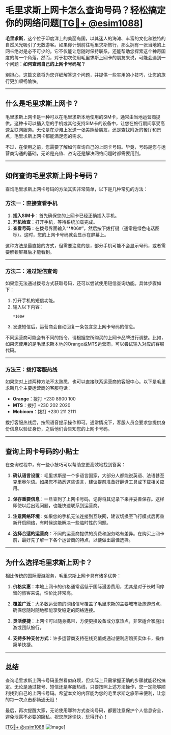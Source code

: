 # 毛里求斯上网卡怎么查询号码？轻松搞定你的网络问题[[TG💪+ @esim1088](https://t.me/s/esim1088)]

**毛里求斯**，这个位于印度洋上的美丽岛国，以其迷人的海滩、丰富的文化和独特的自然风光吸引了无数游客。如果你计划前往毛里求斯旅行，那么拥有一张当地的上网卡绝对是必不可少的。它不仅能让您随时保持联系，还能帮助您探索这个神奇国度的每一个角落。然而，对于初次使用毛里求斯上网卡的朋友来说，可能会遇到一个问题：**如何查询自己的上网卡号码呢？**

别担心，这篇文章将为您详细解答这个问题，并提供一些实用的小技巧，让您的旅行更加顺畅愉快。

---

## 什么是毛里求斯上网卡？

毛里求斯上网卡是一种可以在毛里求斯本地使用的SIM卡，通常由当地运营商提供。这种卡可以插入您的手机或其他支持SIM卡的设备中，让您在旅行期间享受高速互联网服务。无论是在沙滩上发送一张美照给朋友，还是查找附近的餐厅和景点，毛里求斯上网卡都能满足您的需求。

不过，在使用之前，您需要了解如何查询自己的上网卡号码。毕竟，号码是您与运营商沟通的基础，无论是充值、咨询还是解决网络问题时都需要用到。

---

## 如何查询毛里求斯上网卡号码？

查询毛里求斯上网卡号码的方法其实非常简单，以下是几种常见的方法：

### 方法一：直接查看手机

1. **插入SIM卡**：首先确保您的上网卡已经正确插入手机。
2. **开机检查**：打开手机，等待系统加载完成。
3. **查看号码**：在拨号界面输入“*#06#”，然后按下拨打键（通常是绿色电话图标）。这时，您的上网卡号码就会显示在屏幕上。

这种方法是最直接的方式，但需要注意的是，部分手机可能不会显示号码，或者需要解锁屏幕后才能看到。

---

### 方法二：通过短信查询

如果您无法通过拨号方式获取号码，还可以尝试使用短信查询功能。具体步骤如下：

1. 打开手机的短信功能。
2. 输入以下内容：
   ```
   *100#
   ```
3. 发送短信后，运营商会自动回复一条包含您上网卡号码的信息。

不同运营商可能会有不同的指令，请根据您所购买的上网卡品牌进行调整。比如，如果您使用的是毛里求斯本地的Orange或MTS运营商，可以尝试输入对应的客服代码。

---

### 方法三：拨打客服热线

如果您对上述两种方法不太熟悉，也可以直接联系运营商的客服中心。以下是毛里求斯几个主要运营商的客服电话：

- **Orange**：拨打 +230 8900 100
- **MTS**：拨打 +230 202 2020
- **Mobicom**：拨打 +230 211 2111

拨打客服热线后，按照语音提示操作即可。通常情况下，客服人员会要求您提供身份信息以验证身份，之后他们会告知您的上网卡号码。

---

## 查询上网卡号码的小贴士

在查询过程中，有一些小技巧可以帮助您更高效地找到答案：

1. **确认语言设置**：毛里求斯是一个多语言国家，大部分人都能说英语、法语甚至克里奥尔语。如果您不熟悉这些语言，建议提前准备好翻译工具或下载相关应用。
   
2. **保存重要信息**：一旦查到了上网卡号码，记得将其记录下来并妥善保存。这样即使以后出现问题，也能快速联系到运营商。

3. **注意网络环境**：如果您的手机无法连接到互联网，建议切换至飞行模式后再重新开启网络，有时候这能解决一些临时性的问题。

4. **选择合适的运营商**：不同的运营商提供的资费和服务略有差异。在购买上网卡前，最好先了解一下各个运营商的特点，以便做出最佳选择。

---

## 为什么选择毛里求斯上网卡？

相比传统的国际漫游服务，毛里求斯上网卡具有诸多优势：

1. **价格实惠**：本地上网卡的价格通常远低于国际漫游费用，尤其是对于长时间停留的旅客来说，性价比非常高。
   
2. **覆盖广泛**：大多数运营商的网络信号覆盖了毛里求斯的主要城市及旅游景点，确保您随时随地都能享受稳定的网络连接。

3. **灵活便捷**：上网卡可以随身携带，方便更换设备或分享热点，非常适合家庭出游或团队旅行。

4. **支持多种支付方式**：许多运营商支持在线充值或通过便利店购买实体卡，操作简单快捷。

---

## 总结

查询毛里求斯上网卡号码虽然看似麻烦，但实际上只需掌握正确的步骤就能轻松搞定。无论是通过拨号、短信还是客服热线，只要按照上述方法操作，您一定能够顺利找到自己的上网卡号码。希望本文的内容能为您的毛里求斯之旅带来便利，让您的每一次点击都畅通无阻！

最后，再次提醒大家，无论使用哪种方式查询号码，都要注意保护个人信息安全，避免泄露不必要的隐私。祝您旅途愉快，玩得开心！

[[TG💪+ @esim1088](https://t.me/s/esim1088) ![Image](https://i.postimg.cc/4NQfJmqS/Snipaste-2025-05-13-00-14-12.png)]